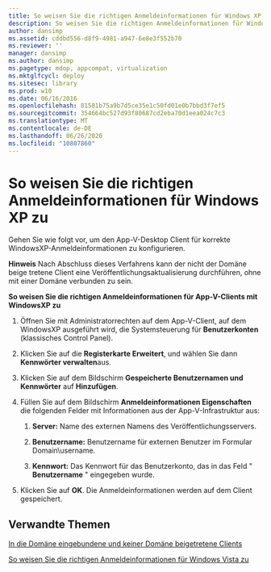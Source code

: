 ```yaml
---
title: So weisen Sie die richtigen Anmeldeinformationen für Windows XP zu
description: So weisen Sie die richtigen Anmeldeinformationen für Windows XP zu
author: dansimp
ms.assetid: cddbd556-d8f9-4981-a947-6e8e3f552b70
ms.reviewer: ''
manager: dansimp
ms.author: dansimp
ms.pagetype: mdop, appcompat, virtualization
ms.mktglfcycl: deploy
ms.sitesec: library
ms.prod: w10
ms.date: 06/16/2016
ms.openlocfilehash: 81581b75a9b7d5ce35e1c50fd01e0b7bbd3f7ef5
ms.sourcegitcommit: 354664bc527d93f80687cd2eba70d1eea024c7c3
ms.translationtype: MT
ms.contentlocale: de-DE
ms.lasthandoff: 06/26/2020
ms.locfileid: "10807860"
---
```

# So weisen Sie die richtigen Anmeldeinformationen für Windows XP zu


Gehen Sie wie folgt vor, um den App-V-Desktop Client für korrekte WindowsXP-Anmeldeinformationen zu konfigurieren.

**Hinweis**  Nach Abschluss dieses Verfahrens kann der nicht der Domäne beige tretene Client eine Veröffentlichungsaktualisierung durchführen, ohne mit einer Domäne verbunden zu sein.

 

**So weisen Sie die richtigen Anmeldeinformationen für App-V-Clients mit WindowsXP zu**

1.  Öffnen Sie mit Administratorrechten auf dem App-V-Client, auf dem WindowsXP ausgeführt wird, die Systemsteuerung für **Benutzerkonten** (klassisches Control Panel).

2.  Klicken Sie auf die **Registerkarte Erweitert**, und wählen Sie dann **Kennwörter verwalten**aus.

3.  Klicken Sie auf dem Bildschirm **Gespeicherte Benutzernamen und Kennwörter** auf **Hinzufügen**.

4.  Füllen Sie auf dem Bildschirm **Anmeldeinformationen Eigenschaften** die folgenden Felder mit Informationen aus der App-V-Infrastruktur aus:

    1.  **Server:** Name des externen Namens des Veröffentlichungsservers.

    2.  **Benutzername:** Benutzername für externen Benutzer im Formular Domain\\username.

    3.  **Kennwort:** Das Kennwort für das Benutzerkonto, das in das Feld " **Benutzername** " eingegeben wurde.

5.  Klicken Sie auf **OK**. Die Anmeldeinformationen werden auf dem Client gespeichert.

## Verwandte Themen


[In die Domäne eingebundene und keiner Domäne beigetretene Clients](domain-joined-and-non-domain-joined-clients.md)

[So weisen Sie die richtigen Anmeldeinformationen für Windows Vista zu](how-to-assign--the-proper-credentials-for-windows-vista.md)

 

 





